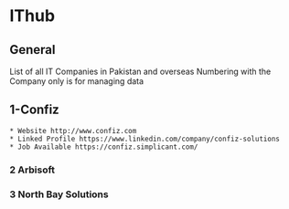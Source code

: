 # IThub

## General 
List of all IT Companies in Pakistan and overseas
Numbering with the Company only is for managing data


## 1-Confiz
```
* Website http://www.confiz.com
* Linked Profile https://www.linkedin.com/company/confiz-solutions
* Job Available https://confiz.simplicant.com/ 
```
### 2 Arbisoft

### 3 North Bay Solutions
